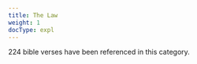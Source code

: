 ```yaml
---
title: The Law
weight: 1
docType: expl
---
```


224 bible verses have been referenced in this category.
